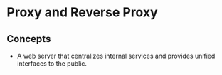 # Proxy and Reverse Proxy

## Concepts
- A web server that centralizes internal services and provides unified interfaces to the public.
